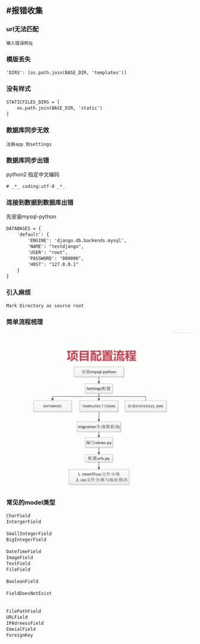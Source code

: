 #报错收集
---

### url无法匹配

```
输入错误网址
```

### 模版丢失

```
'DIRS': [os.path.join(BASE_DIR, 'templates')]
```
### 没有样式

```
STATICFILES_DIRS = [
    os.path.join(BASE_DIR, 'static')
]
```
### 数据库同步无效

```
注册app 到settings
```
### 数据库同步出错

python2 指定中文编码
```
# _*_ coding:utf-8 _*_
```

### 连接到数据到数据库出错

先安装mysql-python

```
DATABASES = {
    'default': {
        'ENGINE': 'django.db.backends.mysql',
        'NAME': "testdjango",
        'USER': "root",
        'PASSWORD': "000006",
        'HOST': "127.0.0.1"
    }
}

```

### 引入麻烦

```
Mark Directory as source root
```

### 简单流程梳理

![](/assets/2017-07-30_164152.png)

### 常见的model类型

```
CharField
IntergerField

SmallIntegerField
BigIntegerField

DateTimeField
ImageField
TextField
FileField

BooleanField

FieldDoesNotExist


FilePathField
URLField
IPAdreessField
EmeialField
ForeignKey
```

